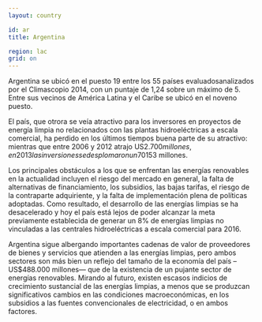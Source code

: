 ```yaml
---
layout: country

id: ar
title: Argentina

region: lac
grid: on
---
```

Argentina se ubicó en el puesto 19 entre los 55 países evaluadosanalizados por el Climascopio 2014, con un puntaje de 1,24 sobre un máximo de 5. Entre sus vecinos de América Latina y el Caribe se ubicó en el noveno puesto.

El país, que otrora se veía atractivo para los inversores en proyectos de energía limpia no relacionados con las plantas hidroeléctricas a escala comercial, ha perdido en los últimos tiempos buena parte de su atractivo: mientras que entre 2006 y 2012 atrajo US$2.700 millones, en 2013 las inversiones se desplomaron un 70% respecto al año anterior, alcanzando sólo US$153 millones.

Los principales obstáculos a los que se enfrentan las energías renovables en la actualidad incluyen el riesgo del mercado en general, la falta de alternativas de financiamiento, los subsidios, las bajas tarifas, el riesgo de la contraparte adquiriente, y la falta de implementación plena de políticas adoptadas. Como resultado, el desarrollo de las energías limpias se ha desacelerado y hoy el país está lejos de poder alcanzar la meta previamente establecida de generar un 8% de energías limpias no vinculadas a las centrales hidroeléctricas a escala comercial para 2016.

Argentina sigue albergando importantes cadenas de valor de proveedores de bienes y servicios que atienden a las energías limpias, pero ambos sectores son más bien un reflejo del tamaño de la economía del país –US$488.000 millones— que de la existencia de un pujante sector de energías renovables. Mirando al futuro, existen escasos indicios de crecimiento sustancial de las energías limpias, a menos que se produzcan significativos cambios en las condiciones macroeconómicas, en los subsidios a las fuentes convencionales de electricidad, o en ambos factores.